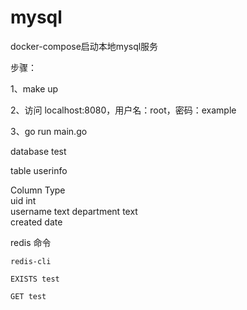 # mysql
docker-compose启动本地mysql服务

步骤：
<!-- 启动sql服务 -->
1、make up
<!-- 网页版工具，操作数据库 -->
2、访问 localhost:8080，用户名：root，密码：example
<!-- 用go连接、操作数据 -->
3、go run main.go


database test

table userinfo

Column	     Type	   
uid	         int     
username	   text	
department	 text	
created	     date


redis 命令

```
redis-cli

EXISTS test

GET test
```